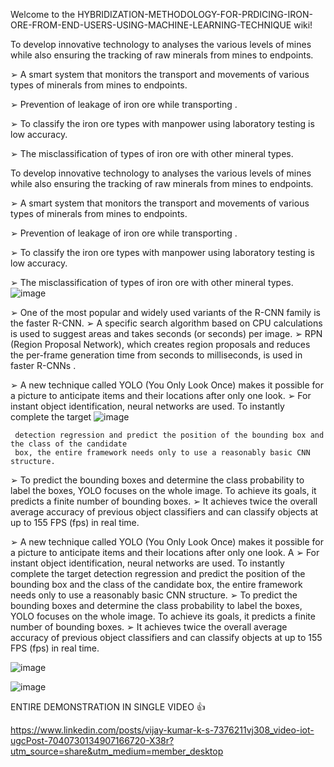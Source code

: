 Welcome to the HYBRIDIZATION-METHODOLOGY-FOR-PRDICING-IRON-ORE-FROM-END-USERS-USING-MACHINE-LEARNING-TECHNIQUE wiki!

To develop innovative technology to analyses the various levels of mines while also ensuring the tracking of raw minerals from mines to endpoints. 

➢ A smart system that monitors the transport and movements of various types of minerals from mines 
     to endpoints. 

➢ Prevention of leakage of iron ore while transporting .

➢ To classify the iron ore types with manpower using laboratory testing  is low accuracy.

➢ The misclassification of types of iron ore with other mineral types. 


To develop innovative technology to analyses the various levels of mines while also ensuring the tracking of raw minerals from mines to endpoints. 

➢ A smart system that monitors the transport and movements of various types of minerals from mines 
     to endpoints. 

➢ Prevention of leakage of iron ore while transporting .

➢ To classify the iron ore types with manpower using laboratory testing  is low accuracy.

➢ The misclassification of types of iron ore with other mineral types. 
![image](https://github.com/ra-mkum-ar/HYBRIDIZATION-METHODOLOGY-FOR-PRDICING-IRON-ORE-FROM-END-USERS-USING-MACHINE-LEARNING-TECHNIQUE/assets/103347695/f130e241-5f82-4919-a747-52a1973dcf1d)



➢ One of the most popular and widely used variants of the R-CNN family is the faster R-CNN.
➢ A specific search algorithm based on CPU calculations is used to suggest areas and takes seconds (or 
     seconds) per image. 
➢ RPN (Region Proposal Network), which creates region proposals and reduces the per-frame generation time 
     from seconds to milliseconds, is used in faster R-CNNs .


➢ A new technique called YOLO (You Only Look Once) makes it possible for a picture to anticipate 
     items and their locations after only one look. 
➢ For instant object identification, neural networks are used. To instantly complete the target 
![image](https://github.com/ra-mkum-ar/HYBRIDIZATION-METHODOLOGY-FOR-PRDICING-IRON-ORE-FROM-END-USERS-USING-MACHINE-LEARNING-TECHNIQUE/assets/103347695/f130e241-5f82-4919-a747-52a1973dcf1d)

     detection regression and predict the position of the bounding box and the class of the candidate 
     box, the entire framework needs only to use a reasonably basic CNN structure. 
➢ To predict the bounding boxes and determine the class probability to label the boxes, YOLO 
     focuses on the whole image. To achieve its goals, it predicts a finite number of bounding boxes.
➢ It achieves twice the overall average accuracy  of previous object classifiers and can 
     classify objects at up to 155 FPS (fps) in real time. 

➢ A new technique called YOLO (You Only Look Once) makes it possible for a picture to anticipate 
     items and their locations after only one look. A
➢ For instant object identification, neural networks are used. To instantly complete the target 
     detection regression and predict the position of the bounding box and the class of the candidate 
     box, the entire framework needs only to use a reasonably basic CNN structure. 
➢ To predict the bounding boxes and determine the class probability to label the boxes, YOLO 
     focuses on the whole image. To achieve its goals, it predicts a finite number of bounding boxes.
➢ It achieves twice the overall average accuracy  of previous object classifiers and can 
     classify objects at up to 155 FPS (fps) in real time. 

![image](https://github.com/ra-mkum-ar/HYBRIDIZATION-METHODOLOGY-FOR-PRDICING-IRON-ORE-FROM-END-USERS-USING-MACHINE-LEARNING-TECHNIQUE/assets/103347695/462c2a76-23b2-4d41-b66a-4feea2cf92ff)

![image](https://github.com/ra-mkum-ar/HYBRIDIZATION-METHODOLOGY-FOR-PRDICING-IRON-ORE-FROM-END-USERS-USING-MACHINE-LEARNING-TECHNIQUE/assets/103347695/402e2160-afff-4238-b1d4-119458870d68)



ENTIRE DEMONSTRATION IN SINGLE VIDEO 👍 

https://www.linkedin.com/posts/vijay-kumar-k-s-7376211vj308_video-iot-ugcPost-7040730134907166720-X38r?utm_source=share&utm_medium=member_desktop






























































































































